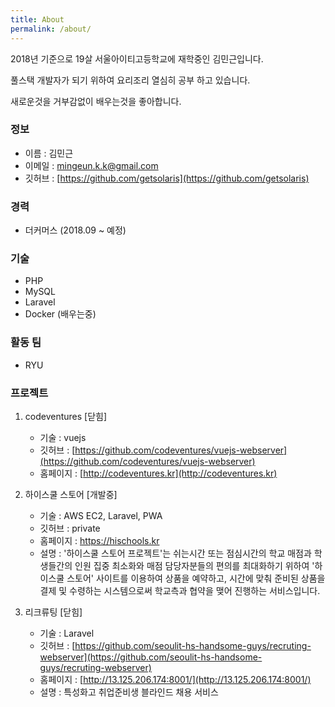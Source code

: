 ```yaml
---
title: About
permalink: /about/
---
```


2018년 기준으로 19살 서울아이티고등학교에 재학중인 김민근입니다.

풀스택 개발자가 되기 위하여 요리조리 열심히 공부 하고 있습니다.

새로운것을 거부감없이 배우는것을 좋아합니다.


### 정보
- 이름 : 김민근
- 이메일 : mingeun.k.k@gmail.com
- 깃허브 : [https://github.com/getsolaris](https://github.com/getsolaris)

### 경력
- 더커머스 (2018.09 ~ 예정)

### 기술
- PHP
- MySQL
- Laravel
- Docker (배우는중)

### 활동 팀
- RYU

### 프로젝트
1. codeventures [닫힘]
    - 기술 : vuejs
    - 깃허브 : [https://github.com/codeventures/vuejs-webserver](https://github.com/codeventures/vuejs-webserver)
    - 홈페이지 : [http://codeventures.kr](http://codeventures.kr)

2. 하이스쿨 스토어 [개발중]
    - 기술 : AWS EC2, Laravel, PWA
    - 깃허브 : private
    - 홈페이지 : https://hischools.kr
    - 설명 : '하이스쿨 스토어 프로젝트'는 쉬는시간 또는 점심시간의 학교 매점과 학생들간의 인원 집중 최소화와 매점 담당자분들의 편의를 최대화하기 위하여 '하이스쿨 스토어' 사이트를 이용하여 상품을 예약하고, 시간에 맞춰 준비된 상품을 결제 및 수령하는 시스템으로써 학교측과 협약을 맺어 진행하는 서비스입니다.

3. 리크류팅 [닫힘]
    - 기술 : Laravel
    - 깃허브 : [https://github.com/seoulit-hs-handsome-guys/recruting-webserver](https://github.com/seoulit-hs-handsome-guys/recruting-webserver)
    - 홈페이지 : [http://13.125.206.174:8001/](http://13.125.206.174:8001/)
    - 설명 : 특성화고 취업준비생 블라인드 채용 서비스